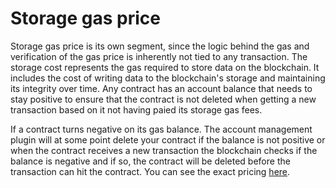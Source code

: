 # Storage gas price
Storage gas price is its own segment, since the logic behind the gas and verification of the gas price is inherently not tied to any transaction. The storage cost represents the gas required to store data on the blockchain. It includes the cost of writing data to the blockchain's storage and maintaining its integrity over time. Any contract has an account balance that needs to stay positive to ensure that the contract is not deleted when getting a new transaction based on it not having paied its storage gas fees.  

If a contract turns negative on its gas balance. The account management plugin will at some point delete your contract if the balance is not positive or when the contract receives a new transaction the blockchain checks if the balance is negative and if so, the contract will be deleted before the transaction can hit the contract. You can see the exact pricing [here](gas.md#the-cost-for-using-the-blockchain).